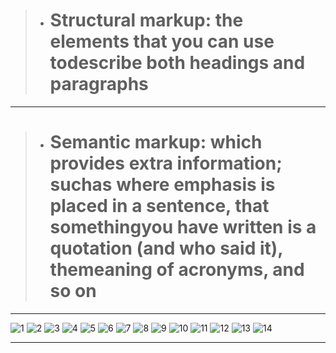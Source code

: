 > * # Structural markup: the elements that you can use todescribe both headings and paragraphs
_________

> * # Semantic markup: which provides extra information; suchas where emphasis is placed in a sentence, that somethingyou have written is a quotation (and who said it), themeaning of acronyms, and so on
__________________________

![1](pic2/1.jpg)
![2](pic2/2.jpg)
![3](pic2/3.jpg)
![4](pic2/4.jpg)
![5](pic2/5.jpg)
![6](pic2/6.jpg)
![7](pic2/7.jpg)
![8](pic2/8.jpg)
![9](pic2/9.jpg)
![10](pic2/10.jpg)
![11](pic2/11.jpg)
![12](pic2/12.jpg)
![13](pic2/13.jpg)
![14](pic2/14.jpg)


_________________________________________________


